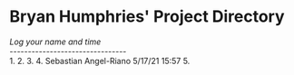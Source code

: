 # Bryan Humphries' Project Directory

*Log your name and time*
<br>--------------------------------</br>
1. 
2.
3.
4. Sebastian Angel-Riano 5/17/21    15:57
5.
